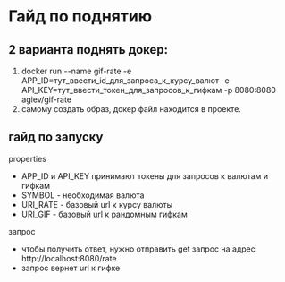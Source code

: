 # Гайд по поднятию

## 2 варианта поднять докер:
1. docker run --name gif-rate -e APP_ID=тут_ввести_id_для_запроса_к_курсу_валют -e API_KEY=тут_ввести_токен_для_запросов_к_гифкам -p 8080:8080 agiev/gif-rate
2. самому создать образ, докер файл находится в проекте.

## гайд по запуску
properties
* APP_ID и API_KEY принимают токены для запросов к валютам и гифкам
* SYMBOL - необходимая валюта
* URI_RATE - базовый url к курсу валюты
* URI_GIF - базовый url к рандомным гифкам

запрос
* чтобы получить ответ, нужно отправить get запрос на адрес http://localhost:8080/rate
* запрос вернет url к гифке
